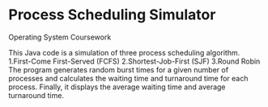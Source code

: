 # Process Scheduling Simulator
Operating System Coursework

This Java code is a simulation of three process scheduling algorithm. 
1.First-Come First-Served (FCFS)
2.Shortest-Job-First (SJF)
3.Round Robin
The program generates random burst times for a given number of processes and calculates the waiting time and turnaround time for each process. Finally, it displays the average waiting time and average turnaround time.
